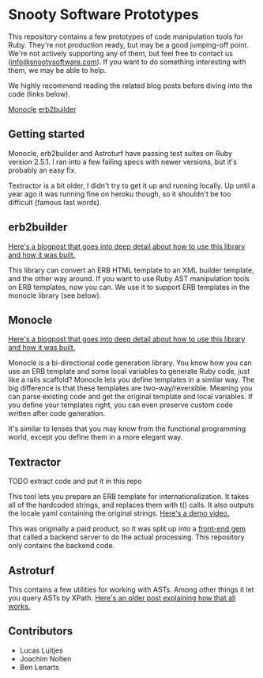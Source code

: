 # Snooty Software Prototypes

This repository contains a few prototypes of code manipulation tools for Ruby. They're not production ready, but may be a good jumping-off point. We're not actively supporting any of them, but feel free to contact us (info@snootysoftware.com). If you want to do something interesting with them, we may be able to help. 

We highly recommend reading the related blog posts before diving into the code (links below).

[Monocle](https://blog.luitjes.it/posts/monocle/)
[erb2builder](https://blog.luitjes.it/posts/erb2builder/)

## Getting started

Monocle, erb2builder and Astroturf have passing test suites on Ruby version 2.5.1. I ran into a few failing specs with newer versions, but it's probably an easy fix.

Textractor is a bit older, I didn't try to get it up and running locally. Up until a year ago it was running fine on heroku though, so it shouldn't be too difficult (famous last words).

## erb2builder

[Here's a blogpost that goes into deep detail about how to use this library and how it was built.](https://blog.luitjes.it/posts/erb2builder/)

This library can convert an ERB HTML template to an XML builder template, and the other way around. If you want to use Ruby AST manipulation tools on ERB templates, now you can. We use it to support ERB templates in the monocle library (see below).

## Monocle

[Here's a blogpost that goes into deep detail about how to use this library and how it was built.](https://blog.luitjes.it/posts/monocle/)

Monocle is a bi-directional code generation library. You know how you can use an ERB template and some local variables to generate Ruby code, just like a rails scaffold? Monocle lets you define templates in a similar way. The big difference is that these templates are two-way/reversible. Meaning you can parse existing code and get the original template and local variables. If you define your templates right, you can even preserve custom code written after code generation.

It's similar to lenses that you may know from the functional programming world, except you define them in a more elegant way.

## Textractor

TODO extract code and put it in this repo

This tool lets you prepare an ERB template for internationalization. It takes all of the hardcoded strings, and replaces them with t() calls. It also outputs the locale yaml containing the original strings. [Here's a demo video.](https://www.youtube.com/watch?v=gf7Is9axzt8)

This was originally a paid product, so it was split up into a [front-end gem](https://github.com/snootysoftware/textractor-cli) that called a backend server to do the actual processing. This repository only contains the backend code.

## Astroturf

This contains a few utilities for working with ASTs. Among other things it let you query ASTs by XPath. [Here's an older post explaining how that all works.](https://blog.luitjes.it/posts/using-xpath-to-rewrite-ruby-code-with-ease/)

## Contributors

- Lucas Luitjes
- Joachim Nolten
- Ben Lenarts